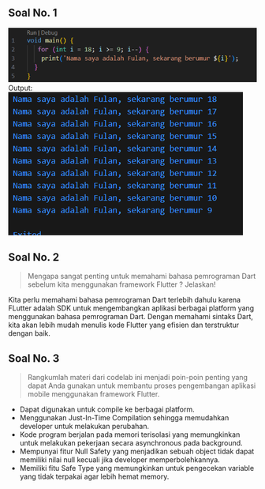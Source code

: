## Soal No. 1
![alt text](docs/code1.png)
Output:
![alt text](docs/output1.png)

## Soal No. 2
> Mengapa sangat penting untuk memahami bahasa pemrograman Dart sebelum kita menggunakan framework Flutter ? Jelaskan!

Kita perlu memahami bahasa pemrograman Dart terlebih dahulu karena FLutter adalah SDK untuk mengembangkan aplikasi berbagai platform yang menggunakan bahasa pemrograman Dart. Dengan memahami sintaks Dart, kita akan lebih mudah menulis kode Flutter yang efisien dan terstruktur dengan baik.

## Soal No. 3
> Rangkumlah materi dari codelab ini menjadi poin-poin penting yang dapat Anda gunakan untuk membantu proses pengembangan aplikasi mobile menggunakan framework Flutter.

* Dapat digunakan untuk compile ke berbagai platform.
* Menggunakan Just-In-Time Compilation sehingga memudahkan developer untuk melakukan perubahan.
* Kode program berjalan pada memori terisolasi yang memungkinkan untuk melakukan pekerjaan secara asynchronous pada background.
* Mempunyai fitur Null Safety yang menjadikan sebuah object tidak dapat memiliki nilai null kecuali jika developer memperbolehkannya.
* Memiliki fitu Safe Type yang memungkinkan untuk pengecekan variable yang tidak terpakai agar lebih hemat memory.